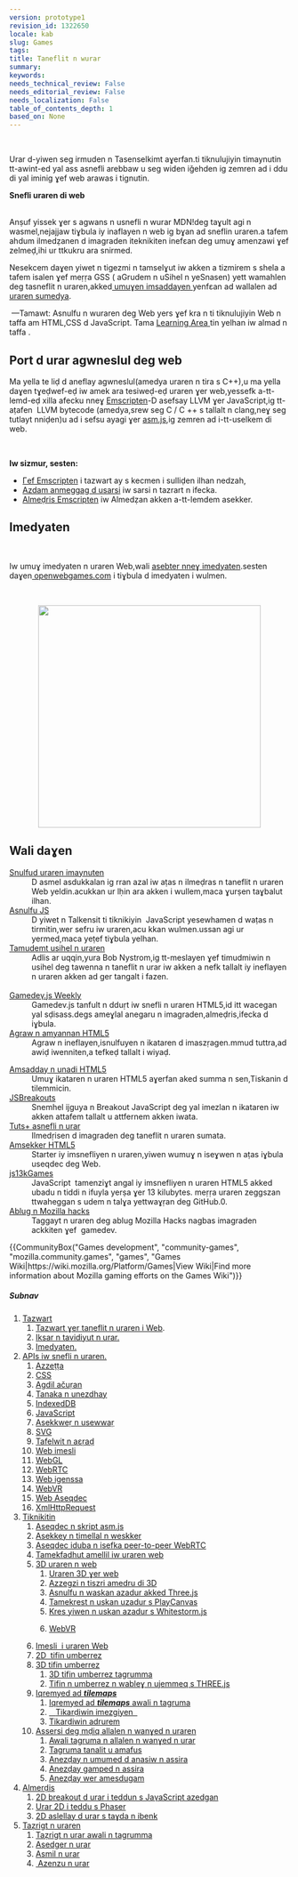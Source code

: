 ```yaml
---
version: prototype1
revision_id: 1322650
locale: kab
slug: Games
tags: 
title: Taneflit n wurar
summary: 
keywords: 
needs_technical_review: False
needs_editorial_review: False
needs_localization: False
table_of_contents_depth: 1
based_on: None
---
```

<p>&nbsp;</p>

<p>Urar d-yiwen seg irmuden n Tasenselkimt aɣerfan.ti tiknulujiyin timaynutin tt-awint-ed yal ass asnefli arebbaw u seg widen iǧehden ig zemren ad i ddu di yal iminig ɣef web arawas i tignutin.</p>

<div><strong>Snefli uraren di web</strong></div>

<div>&nbsp;</div>

<div class="column-container">
<div class="column-half">
<p>Anṣuf yissek ɣer s agwans n usnefli n wurar MDN!deg taɣult agi n wasmel,nejajjaw tiɣbula iy inaflayen n web ig bɣan ad sneflin uraren.a tafem ahdum ilmedẓanen d imagraden iteknikiten inefɛan deg umuɣ amenzawi ɣef zelmeḍ,ihi ur ttkukru ara snirmed.</p>

<p>Nesekcem daɣen yiwet n tigezmi n tamselɣut iw akken a tizmirem s shela a tafem isalen ɣef meṛṛa GSS ( aGrudem n uSihel n yeSnasen) yett wamahlen deg tasneflit n uraren,akked<a href="https://developer.mozilla.org/en-US/docs/Games/Tools/Engines_and_tools" type="https://developer.mozilla.org/en-US/docs/Games/Tools/Engines_and_tools"> umuɣen imsaddayen </a>yenfɛan ad wallalen ad<a href="https://developer.mozilla.org/en-US/docs/Games/Examples"> uraren sumedya</a>.</p>

<div class="note">
<p>&nbsp;—Tamawt: Asnulfu n wuraren deg Web yers ɣef kra n ti tiknulujiyin Web n taffa am HTML,CSS d JavaScript. Tama <a href="/en-US/docs/Learn">Learning Area </a>tin yelhan iw almad n taffa .</p>
</div>

<dl>
</dl>
</div>

<div class="column-half">
<h2 id="Port_d_urar_agwneslul_deg_web">Port d urar agwneslul deg web</h2>

<p>Ma yella te liḍ d aneflay agwneslul(amedya uraren n tira s C++),u ma yella daɣen tɣeḍwef-eḍ iw amek ara tesiweḍ-eḍ uraren ɣer web,yessefk a-tt-lemd-eḍ xilla afecku nneɣ <a href="http://kripken.github.io/emscripten-site/index.html">Emscripten</a>-D asefsay LLVM ɣer JavaScript,ig tt-aṭafen&nbsp; LLVM bytecode (amedya,srew seg C / C ++ s tallalt n clang,neɣ seg tutlayt nniḍen)u ad i sefsu ayagi ɣer <a href="/en-US/docs/Games/Tools/asm.js">asm.js</a>,ig zemren ad i-tt-uselkem di web.</p>

<p>&nbsp;</p>

<p><strong>Iw sizmur, sesten: </strong></p>

<ul>
 <li><a href="http://kripken.github.io/emscripten-site/docs/introducing_emscripten/about_emscripten.html">Γef Emscripten</a> i tazwart ay s kecmen i sulliḍen ilhan nedzah,</li>
 <li><a href="http://kripken.github.io/emscripten-site/docs/getting_started/downloads.html">Azdam anmeggag d usarsi</a> iw sarsi n tazrart n ifecka.</li>
 <li><a href="http://kripken.github.io/emscripten-site/docs/getting_started/Tutorial.html">Almeḍris Emscripten</a> iw Almedẓan akken a-tt-lemdem asekker.</li>
</ul>
</div>
</div>

<div class="column-container">
<div class="column-half">
<h2 id="Imedyaten">Imedyaten</h2>

<p>&nbsp;</p>

<p>Iw umuɣ imedyaten n uraren Web,wali <a href="https://developer.mozilla.org/en-US/docs/Games/Examples">asebter nneɣ imedyaten</a>.sesten daɣen<a href="http://www.openwebgames.com/#/home.html"> openwebgames.com</a> i tiɣbula d imedyaten i wulmen.</p>

<p>&nbsp;</p>
</div>
</div>

<p><a href="http://www.openwebgames.com"><img alt="" src="https://mdn.mozillademos.org/files/12790/owg-logo-dark.svg" style="display:block; margin:0px auto; width:400px" /></a></p>

<h2 id="Wali_daɣen">Wali daɣen</h2>

<div class="column-container">
<div class="column-half">
<dl>
 <dt><a href="http://buildnewgames.com/">Snulfud uraren imaynuten</a></dt>
 <dd>D asmel asdukkalan ig rran azal iw aṭas n ilmeḍras n taneflit n uraren Web yeldin.acukkan ur lḥin ara akken i wullem,maca ɣurṣen taɣbalut ilhan.</dd>
 <dt><a href="http://creativejs.com/" type="http://creativejs.com/">Asnulfu JS</a></dt>
 <dd>D yiwet n Talkensit ti tiknikiyin&nbsp; JavaScript yesewhamen d waṭas n tirmitin,wer sefru iw uraren,acu kkan wulmen.ussan agi ur yermed,maca yeṭef tiɣbula yelhan.</dd>
 <dt><a href="http://gameprogrammingpatterns.com/">Tamudemt usihel n uraren</a></dt>
 <dd>Adlis ar uqqin,yura Bob Nystrom,ig tt-meslayen ɣef timudmiwin n usihel deg tawenna n taneflit n urar iw akken a nefk tallalt iy ineflayen n uraren akken ad ger tangalt i fazen.<br />
 &nbsp;</dd>
 <dt><a href="http://gamedevjsweekly.com/">Gamedeγ.js Weekly</a></dt>
 <dd>Gamedev.js tanfult n dduṛt iw snefli n uraren HTML5,id itt wacegan yal sḍisass.degs ameɣlal anegaru n imagraden,almeḍris,ifecka d iɣbula.</dd>
 <dt><a href="http://www.html5gamedevs.com/" type="http://www.html5gamedevs.com/">Agraw n amyannan HTML5</a></dt>
 <dd>Agraw n ineflayen,isnulfuyen n ikataren d imaszṛagen.mmud tuttra,ad awiḍ iwenniten,a tefkeḍ tallalt i wiyaḍ.</dd>
</dl>
</div>

<div class="column-half">
<dl>
 <dt><a href="http://html5gameengine.com/" type="http://html5gameengine.com/">Amsadday n unadi HTML5</a></dt>
 <dd>Umuɣ ikataren n uraren HTML5 aɣerfan aked summa n sen,Tiskanin d tilemmicin.</dd>
 <dt><a href="http://www.jsbreakouts.org/">JSBreakouts</a></dt>
 <dd>Snemhel ijguya n Breakout JavaScript deg yal imezlan n ikataren iw akken attafem tallalt u attfernem akken iwata.</dd>
 <dt><a href="https://gamedevelopment.tutsplus.com/" type="https://gamedevelopment.tutsplus.com/">Tuts+ asnefli n urar</a></dt>
 <dd>Ilmedṛisen d imagraden deg taneflit n uraren sumata.</dd>
 <dt><a href="http://html5gameengine.com/" type="http://html5gameengine.com/">Amsekker HTML5</a></dt>
 <dd>Starter iy imsnefliyen n uraren,yiwen wumuɣ n iseɣwen n aṭas iɣbula useqdec deg Web.</dd>
 <dt><a href="http://js13kgames.com/">js13kGames</a></dt>
 <dd>JavaScript&nbsp; tamenziɣt angal iy imsnefliyen n uraren HTML5 akked ubadu n tiddi n ifuyla yerṣa ɣer 13 kilubytes. meṛṛa uraren zeggszan ttwaheggan s udem n talɣa yettwaɣṛan deg GitHub.0.</dd>
 <dt><a href="https://hacks.mozilla.org/category/games/" type="https://hacks.mozilla.org/category/games/">Ablug n Mozilla hacks</a></dt>
 <dd>Taggayt n uraren deg ablug Mozilla Hacks nagbas imagraden ackkiten ɣef&nbsp; gamedev.</dd>
</dl>
</div>
</div>

<p>{{CommunityBox("Games development", "community-games", "mozilla.community.games", "games", "Games Wiki|https://wiki.mozilla.org/Platform/Games|View Wiki|Find more information about Mozilla gaming efforts on the Games Wiki")}}</p>

<h5 id="Subnav">Subnav</h5>

<ol>
 <li><a href="/kab/docs/">Tazwart</a>

  <ol>
   <li><a href="/kab/docs/">Tazwart ɣer taneflit n uraren i Web</a>.</li>
   <li><a href="/kab/docs/">Iksar n tavidiyut n urar.</a></li>
   <li><a href="/en-US/docs/Games/Examples">Imedyaten. </a></li>
  </ol>
 </li>
 <li><a href="#">APIs iw snefli n uraren.</a>
  <ol>
   <li><a charset="https://developer.mozilla.org/en-US/docs/Web/API/Canvas_API" href="https://developer.mozilla.org/en-US/docs/Web/API/Canvas_API">Azzeṭṭa</a></li>
   <li><a href="/en-US/docs/Web/CSS">CSS</a></li>
   <li><a charset="https://developer.mozilla.org/en-US/docs/Web/CSS" href="https://developer.mozilla.org/en-US/docs/Web/CSS">Agdil ačuṛan</a><a href="/en-US/docs/Web/Apps/Fundamentals/User_notifications/Full_screen_api"> </a></li>
   <li><a charset="https://developer.mozilla.org/en-US/Apps/Fundamentals/User_notifications/Full_screen_api" href="https://developer.mozilla.org/en-US/Apps/Fundamentals/User_notifications/Full_screen_api">Tanaka n unezdhay</a></li>
   <li><a href="/en-US/docs/Web/API/IndexedDB_API">IndexedDB</a></li>
   <li><a href="/en-US/docs/Web/JavaScript">JavaScript</a></li>
   <li><a href="/kab/docs/">Asekkweṛ n usewwaṛ</a></li>
   <li><a href="/en-US/docs/Web/SVG">SVG</a></li>
   <li><a href="/en-US/docs/Web/JavaScript/Reference/Global_Objects/TypedArray">Tafelwit n aɛṛaḍ</a>&nbsp;<a href="/en-US/docs/Web/JavaScript/Reference/Global_Objects/TypedArray"> </a></li>
   <li><a href="/en-US/docs/Web/API/Web_Audio_API">Web imesli</a></li>
   <li><a href="/en-US/docs/Web/API/WebGL_API">WebGL</a></li>
   <li><a href="/en-US/docs/Web/API/WebRTC_API">WebRTC</a></li>
   <li><a href="/en-US/docs/Web/API/WebSockets_API">Web igenssa </a></li>
   <li><a href="/en-US/docs/Web/API/WebVR_API">WebVR</a></li>
   <li><a href="/en-US/docs/Web/API/Web_Workers_API">Web Aseqdec</a></li>
   <li><a href="/en-US/docs/Web/API/XMLHttpRequest">XmlHttpRequest</a></li>
  </ol>
 </li>
 <li><a href="/en-US/docs/Games/Techniques">Tiknikitin</a>
  <ol>
   <li><a href="/en-US/docs/Games/Techniques/Async_scripts" title="Especially when creating medium to large-sized games, async scripts are an essential technique to take advantage of, so that your game's JavaScript can be compiled off the main thread and be cached for future game running">Aseqdec n skript asm.js</a></li>
   <li><a href="https://developer.mozilla.org/en-US/Apps/Fundamentals/Performance/Optimizing_startup_performance">Asekkey n timellal n weskker</a></li>
   <li><a href="https://developer.mozilla.org/en-US/docs/Games/Techniques/WebRTC_data_channels">Aseqdec iduba n isefka peer-to-peer WebRTC</a></li>
   <li><span style="display:none">&nbsp;</span><a href="https://developer.mozilla.org/en-US/docs/Games/Techniques/Efficient_animation_for_web_games">Tamekfadhut amellil iw uraren web</a></li>
   <li><a href="/en-US/docs/Games/Techniques/3D_on_the_web">3D uraren n web</a>
    <ol>
     <li><a href="https://developer.mozilla.org/en-US/docs/Games/Techniques/3D_on_the_web">Uraren 3D ɣer web </a></li>
     <li><a href="https://developer.mozilla.org/en-US/docs/Games/Techniques/3D_on_the_web/Basic_theory">Azzegzi n tiszri amedru di 3D</a></li>
     <li><a href="https://developer.mozilla.org/en-US/docs/Games/Techniques/3D_collision_detection/Bounding_volume_collision_detection_with_THREE.js">Asnulfu n waskan azadur akked Three.js</a></li>
     <li><a href="https://developer.mozilla.org/en-US/docs/Games/Techniques/3D_on_the_web/Building_up_a_basic_demo_with_PlayCanvas">Tamekrest n uskan uzadur s PlayCanvas</a></li>
     <li><a href="/kab/docs/">Kres yiwen n uskan azadur s Whitestorm.js</a></li>
     <li>
      <p><a href="/en-US/docs/Games/Techniques/3D_on_the_web/WebVR">WebVR</a></p>
     </li>
    </ol>
   </li>
   <li><a href="/en-US/docs/Games/Techniques/Audio_for_Web_Games">Imesli&nbsp; i uraren Web </a></li>
   <li><a href="/en-US/docs/Games/Techniques/2D_collision_detection">2D&nbsp; tifin umberrez</a></li>
   <li><a href="/en-US/docs/Games/Techniques/3D_collision_detection">3D tifin umberrez</a>
    <ol>
     <li><a href="/en-US/docs/Games/Techniques/3D_collision_detection">3D tifin umberrez tagrumma</a></li>
     <li><a href="/kab/docs/">Tifin n umberrez n wableɣ n ujemmeq s THREE.js</a></li>
    </ol>
   </li>
   <li><a href="/en-US/docs/Games/Techniques/Tilemaps">Iqremyed ad <em><strong><u>tilemaps</u></strong></em></a>
    <ol>
     <li><a href="/en-US/docs/Games/Techniques/Tilemaps">Iqremyed ad <u><em><strong>tilemaps</strong></em></u> awali n tagruma</a></li>
     <li><a href="/en-US/docs/Games/Techniques/Tilemaps/Square_tilemaps_implementation%3A_Static_maps">&nbsp;&nbsp;&nbsp;</a><a href="/kab/docs/">Tikarḍiwin imezgi</a><a href="/en-US/docs/Games/Techniques/Tilemaps/Square_tilemaps_implementation%3A_Static_maps">yen &nbsp; </a></li>
     <li><a href="/kab/docs/">Tikarḍiwin adrurem</a></li>
    </ol>
   </li>
   <li><a href="/kab/docs/">Assersi deg mḍiq allalen n wanɣed n uraren </a>
    <ol>
     <li><a href="/kab/docs/">Awali tagruma n allalen n wanɣed n urar </a></li>
     <li><a href="/kab/docs/">Tagruma tanalit u amafus</a></li>
     <li><a href="/kab/docs/">Anezḍay n umumed d anasiw n assira</a></li>
     <li><a href="/en-US/docs/Games/Techniques/Control_mechanisms/Desktop_with_gamepad">Anezḍay gamped n assira</a></li>
     <li><span style="display:none">&nbsp;</span><a href="/kab/docs/">Anezḍay wer amesdugam</a></li>
    </ol>
   </li>
  </ol>
 </li>
 <li><a href="/kab/docs/">Almerḍis</a>
  <ol>
   <li><a href="/kab/docs/">2D breakout d urar i teddun s JaγaScript azedgan</a></li>
   <li><a href="/en-US/docs/Games/Tutorials/2D_breakout_game_Phaser">Urar 2D i teddu s Phaser</a></li>
   <li><a href="/en-US/docs/Games/Tutorials/HTML5_Gamedev_Phaser_Device_Orientation">2D aslellay d urar s taɣda n ibenk</a></li>
  </ol>
 </li>
 <li><a href="/kab/docs/">Taẓrigt n uraren</a>
  <ol>
   <li><a href="/kab/docs/">Taẓrigt</a><a href="/en-US/docs/Games/Publishing_games"> n urar awali n tagrumma</a></li>
   <li><a href="/en-US/docs/Games/Publishing_games/Game_distribution">Asedger n urar </a></li>
   <li><a href="/en-US/docs/Games/Publishing_games/Game_promotion">Asmil n urar</a></li>
   <li><a href="/en-US/docs/Games/Publishing_games/Game_monetization">&nbsp;Azenzu n urar</a></li>
  </ol>
 </li>
</ol>

